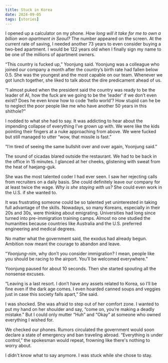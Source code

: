 ```yaml
---
title: Stuck in Korea
date: 2024-09-05
tags: [stories]
---
```


I opened up a calculator on my phone. *How long will it take for me to own a billion won apartment in Seoul?* The number appeared on the screen. At the current rate of saving, I needed another 73 years to even consider buying a two-bed apartment. I would be 122 years old when I finally sign my name to be one of the millions of apartment owners.

“This country is fucked up,” Yoonjung said. Yoonjung was a colleague who joined our company a month after the country’s birth rate had fallen below 0.5. She was the youngest and the most capable on our team. Whenever we got lunch together, she liked to talk about the dire predicament ahead of us.

“I almost puked when the president said the country was ready to be the leader of AI, how the fuck are we going to be the ‘leader’ if we don’t even exist? Does he even know how to code ‘hello world’? How stupid can he be to neglect the poor people like me who have another 50 years in this shithole?” 

I nodded to what she had to say. It was addicting to hear about the impending collapse of everything I’ve grown up with. We were like the kids pointing their fingers at a nuke approaching from above. We were fucked but still managed to utter “wow, that missile is fast.”

“I’m tired of seeing the same bullshit over and over again, Yoonjung said.”

The sound of cicadas blared outside the restaurant. We had to be back in the office in 15 minutes. I glanced at her cheeks, glistening with sweat from the heat of haejang-guk.

She was the most talented coder I had ever seen. I saw her rejecting calls from recruiters on a daily basis. She could definitely leave our company for at least twice the wage. *Why is she staying with us?* She could even work in the U.S. if she wanted to.

It was frustrating someone could be so talented yet uninterested in taking full advantage of the skills. Nowadays, so many Koreans, especially in their 20s and 30s, were thinking about emigrating. Universities had long since turned into pre-immigration training camps. Almost no one studied the humanities because countries like Australia and the U.S. preferred engineering and medical degrees.

No matter what the government said, the exodus had already begun. Ambition now meant the courage to abandon and leave.

“*Yoonjung-nim*, why don’t you consider immigration? I mean, people like you should be racing to the airport. You’ll be welcomed everywhere.”

Yoonjung paused for about 10 seconds. Then she started spouting all the nonsense excuses.

“Leaving is a last resort. I don’t have any assets related to Korea, so I’ll be fine even if the dark age comes. I even hoarded canned soups and veggies just in case this society falls apart,” She said.

I was shocked. She was afraid to step out of her comfort zone. I wanted to put my hand on her shoulder and say, “come on, you’re making a deadly mistake.” But I could only mutter “Huh” and “Okay” at someone who owned everything I wished for.

We checked our phones. Rumors circulated the government would soon declare a state of emergency and ban traveling abroad. “Everything is under control,” the spokesman would repeat, frowning like there's nothing to worry about.

I didn't know what to say anymore. I was stuck while she chose to stay.